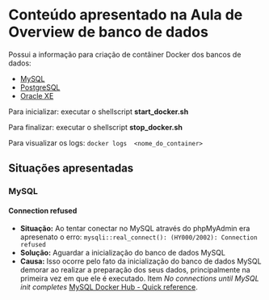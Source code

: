 # Conteúdo apresentado na Aula de Overview de banco de dados

Possui a informação para criação de contâiner Docker dos bancos de dados:

- [MySQL](mysql)
- [PostgreSQL](postgresql)
- [Oracle XE](oracle)

Para inicializar: executar o shellscript **start_docker.sh** 

Para finalizar: executar o shellscript **stop_docker.sh**

Para visualizar os logs: `docker logs  <nome_do_container>`

## Situações apresentadas

### MySQL

#### Connection refused

- **Situação:** Ao tentar conectar no MySQL através do phpMyAdmin era apresenato o erro: `mysqli::real_connect(): (HY000/2002): Connection refused`
- **Solução:** Aguardar a inicialização do banco de dados MySQL
- **Causa:** Isso ocorre pelo fato da inicialização do banco de dados MySQL demorar ao realizar a preparação dos seus dados, principalmente na primeira vez em que ele é executado. Item *No connections until MySQL init completes* [MySQL Docker Hub - Quick reference](https://hub.docker.com/_/mysql).

